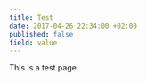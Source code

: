 ```yaml
---
title: Test
date: 2017-04-26 22:34:00 +02:00
published: false
field: value
---
```


This is a test page.

